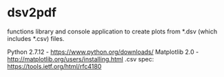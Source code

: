 # dsv2pdf
functions library and console application to create plots from *.dsv (which includes *.csv) files.

Python 2.7.12 - https://www.python.org/downloads/
Matplotlib 2.0 - http://matplotlib.org/users/installing.html
.csv spec: https://tools.ietf.org/html/rfc4180

